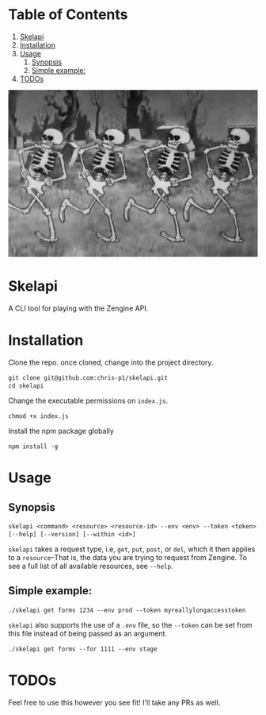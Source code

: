 
# Table of Contents

1.  [Skelapi](#orgd64d8e9)
2.  [Installation](#org4175395)
3.  [Usage](#org8a677eb)
    1.  [Synopsis](#org318a53f)
    2.  [Simple example:](#org320ebab)
4.  [TODOs](#org7e50139)

![skellies](./skellies.webp)

<a id="orgd64d8e9"></a>

# Skelapi

A CLI tool for playing with the Zengine API.


<a id="org4175395"></a>

# Installation

Clone the repo. once cloned, change into the project directory.

    git clone git@github.com:chris-p1/skelapi.git
    cd skelapi

Change the executable permissions on `index.js`.

    chmod +x index.js

Install the npm package globally

    npm install -g


<a id="org8a677eb"></a>

# Usage


<a id="org318a53f"></a>

## Synopsis

    skelapi <command> <resource> <resource-id> --env <env> --token <token> [--help] [--version] [--within <id>]

`skelapi` takes a request type, i.e, `get`, `put`, `post`, or `del`, which it then applies to a `resource`&#x2013;That is, the data you are trying to request from Zengine. To see a full list of all available resources, see `--help`.


<a id="org320ebab"></a>

## Simple example:

    ./skelapi get forms 1234 --env prod --token myreallylongaccesstoken

`skelapi` also supports the use of a `.env` file, so the `--token` can be set from this file instead of being passed as an argument.

    ./skelapi get forms --for 1111 --env stage


<a id="org7e50139"></a>

# TODOs

Feel free to use this however you see fit! I'll take any PRs as well.

